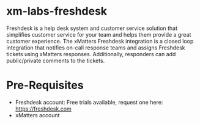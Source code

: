 # xm-labs-freshdesk
Freshdesk is a help desk system and customer service solution that simplifies customer service for your team and helps them provide a great customer experience. The xMatters Freshdesk integration is a closed loop integration that notifies on-call response teams and assigns Freshdesk tickets using xMatters responses. Additionally, responders can add public/private comments to the tickets. 

# Pre-Requisites
* Freshdesk account: Free trials available, request one here: https://freshdesk.com
* xMatters account
